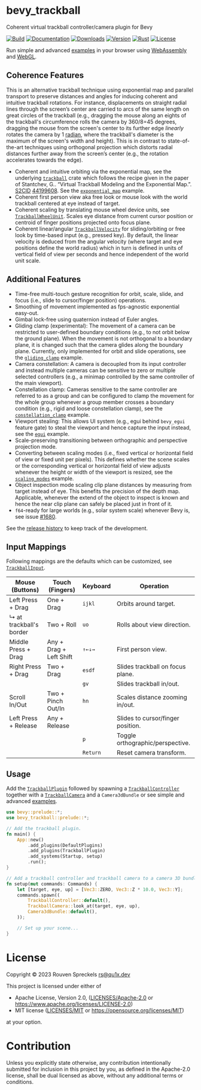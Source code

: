 # bevy_trackball

Coherent virtual trackball controller/camera plugin for Bevy

[![Build][]](https://github.com/qu1x/bevy_trackball/actions/workflows/build.yml)
[![Documentation][]](https://docs.rs/bevy_trackball)
[![Downloads][]](https://crates.io/crates/bevy_trackball)
[![Version][]](https://crates.io/crates/bevy_trackball)
[![Rust][]](https://www.rust-lang.org)
[![License][]](https://opensource.org/licenses)

[Build]: https://github.com/qu1x/bevy_trackball/actions/workflows/build.yml/badge.svg
[Documentation]: https://docs.rs/bevy_trackball/badge.svg
[Downloads]: https://img.shields.io/crates/d/bevy_trackball.svg
[Version]: https://img.shields.io/crates/v/bevy_trackball.svg
[Rust]: https://img.shields.io/badge/rust-v1.70-brightgreen.svg
[License]: https://img.shields.io/badge/License-MIT%20OR%20Apache--2.0-blue.svg

Run simple and advanced [examples] in your browser using [WebAssembly] and [WebGL].

[WebAssembly]: https://en.wikipedia.org/wiki/WebAssembly
[WebGL]: https://en.wikipedia.org/wiki/WebGL

## Coherence Features

This is an alternative trackball technique using exponential map and parallel transport to
preserve distances and angles for inducing coherent and intuitive trackball rotations. For
instance, displacements on straight radial lines through the screen’s center are carried to arcs
of the same length on great circles of the trackball (e.g., dragging the mouse along an eights
of the trackball's circumference rolls the camera by 360/8=45 degrees, dragging the mouse from
the screen's center to its further edge *linearly* rotates the camera by 1 [radian], where the
trackball's diameter is the maximum of the screen's width and height). This is in contrast to
state-of-the-art techniques using orthogonal projection which distorts radial distances further
away from the screen’s center (e.g., the rotation accelerates towards the edge).

[radian]: https://en.wikipedia.org/wiki/Radian

  * Coherent and intuitive orbiting via the exponential map, see the underlying [`trackball`]
    crate which follows the recipe given in the paper of Stantchev, G.. “Virtual Trackball
    Modeling and the Exponential Map.”. [S2CID] [44199608]. See the [`exponential_map`] example.
  * Coherent first person view aka free look or mouse look with the world trackball centered at
    eye instead of target.
  * Coherent scaling by translating mouse wheel device units, see [`TrackballWheelUnit`]. Scales
    eye distance from current cursor position or centroid of finger positions projected onto
    focus plane.
  * Coherent linear/angular [`TrackballVelocity`] for sliding/orbiting or free look by
    time-based input (e.g., pressed key). By default, the linear velocity is deduced from the
    angular velocity (where target and eye positions define the world radius) which in turn is
    defined in units of vertical field of view per seconds and hence independent of the world
    unit scale.

[S2CID]: https://en.wikipedia.org/wiki/S2CID_(identifier)
[44199608]: https://api.semanticscholar.org/CorpusID:44199608

[`trackball`]: https://docs.rs/trackball/latest/trackball/
[`TrackballWheelUnit`]: https://docs.rs/bevy_trackball/latest/bevy_trackball/struct.TrackballWheelUnit.html
[`TrackballVelocity`]: https://docs.rs/bevy_trackball/latest/bevy_trackball/struct.TrackballVelocity.html

## Additional Features

  * Time-free multi-touch gesture recognition for orbit, scale, slide, and focus (i.e., slide to
    cursor/finger position) operations.
  * Smoothing of movement implemented as fps-agnostic exponential easy-out.
  * Gimbal lock-free using quaternion instead of Euler angles.
  * Gliding clamp (experimental): The movement of a camera can be restricted to user-defined
    boundary conditions (e.g., to not orbit below the ground plane). When the movement is not
    orthogonal to a boundary plane, it is changed such that the camera glides along the boundary
    plane. Currently, only implemented for orbit and slide operations, see the [`gliding_clamp`]
    example.
  * Camera constellation: A camera is decoupled from its input controller and instead multiple
    cameras can be sensitive to zero or multiple selected controllers (e.g., a minimap
    controlled by the same controller of the main viewport).
  * Constellation clamp: Cameras sensitive to the same controller are referred to as a group
    and can be configured to clamp the movement for the whole group whenever a group member
    crosses a boundary condition (e.g., rigid and loose constellation clamp), see the
    [`constellation_clamp`] example.
  * Viewport stealing: This allows UI system (e.g., egui behind `bevy_egui` feature gate) to
    steal the viewport and hence capture the input instead, see the [`egui`] example.
  * Scale-preserving transitioning between orthographic and perspective projection mode.
  * Converting between scaling modes (i.e., fixed vertical or horizontal field of view or fixed
    unit per pixels). This defines whether the scene scales or the corresponding vertical or
    horizontal field of view adjusts whenever the height or width of the viewport is resized,
    see the [`scaling_modes`] example.
  * Object inspection mode scaling clip plane distances by measuring from target instead of eye.
    This benefits the precision of the depth map. Applicable, whenever the extend of the object
    to inspect is known and hence the near clip plane can safely be placed just in front of it.
  * `f64`-ready for large worlds (e.g., solar system scale) whenever Bevy is, see issue [#1680].

[#1680]: https://github.com/bevyengine/bevy/issues/1680

See the [release history](RELEASES.md) to keep track of the development.

## Input Mappings

Following mappings are the defaults which can be customized, see [`TrackballInput`].

Mouse (Buttons)         | Touch (Fingers)         | Keyboard | Operation
----------------------- | ----------------------- | -------- | ---------------------------------
Left Press + Drag       | One + Drag              | `ijkl`   | Orbits around target.
↳ at trackball's border | Two + Roll              | `uo`     | Rolls about view direction.
Middle Press + Drag     | Any + Drag + Left Shift | `↑←↓→`   | First person view.
Right Press + Drag      | Two + Drag              | `esdf`   | Slides trackball on focus plane.
&nbsp;                  | &nbsp;                  | `gv`     | Slides trackball in/out.
Scroll In/Out           | Two + Pinch Out/In      | `hn`     | Scales distance zooming in/out.
Left Press + Release    | Any + Release           | &nbsp;   | Slides to cursor/finger position.
&nbsp;                  | &nbsp;                  | `p`      | Toggle orthographic/perspective.
&nbsp;                  | &nbsp;                  | `Return` | Reset camera transform.

[`TrackballInput`]: https://docs.rs/bevy_trackball/latest/bevy_trackball/struct.TrackballInput.html

## Usage

Add the [`TrackballPlugin`] followed by spawning a [`TrackballController`] together with a
[`TrackballCamera`] and a `Camera3dBundle` or see simple and advanced [examples].

```rust
use bevy::prelude::*;
use bevy_trackball::prelude::*;

// Add the trackball plugin.
fn main() {
	App::new()
		.add_plugins(DefaultPlugins)
		.add_plugins(TrackballPlugin)
		.add_systems(Startup, setup)
		.run();
}

// Add a trackball controller and trackball camera to a camera 3D bundle.
fn setup(mut commands: Commands) {
	let [target, eye, up] = [Vec3::ZERO, Vec3::Z * 10.0, Vec3::Y];
	commands.spawn((
		TrackballController::default(),
		TrackballCamera::look_at(target, eye, up),
		Camera3dBundle::default(),
	));

	// Set up your scene...
}
```

[`TrackballPlugin`]: https://docs.rs/bevy_trackball/latest/bevy_trackball/struct.TrackballPlugin.html
[`TrackballController`]: https://docs.rs/bevy_trackball/latest/bevy_trackball/struct.TrackballController.html
[`TrackballCamera`]: https://docs.rs/bevy_trackball/latest/bevy_trackball/struct.TrackballCamera.html
[`Camera3dBundle`]: https://docs.rs/bevy/latest/bevy/core_pipeline/core_3d/struct.Camera3dBundle.html

[examples]: https://qu1x.github.io/bevy_trackball/examples
[`exponential_map`]: https://qu1x.github.io/bevy_trackball/examples/exponential_map.html
[`gliding_clamp`]: https://qu1x.github.io/bevy_trackball/examples/gliding_clamp.html
[`constellation_clamp`]: https://qu1x.github.io/bevy_trackball/examples/constellation_clamp.html
[`egui`]: https://qu1x.github.io/bevy_trackball/examples/egui.html
[`scaling_modes`]: https://github.com/qu1x/bevy_trackball/blob/main/examples/scaling_modes.rs

# License

Copyright © 2023 Rouven Spreckels <rs@qu1x.dev>

This project is licensed under either of

 * Apache License, Version 2.0, ([LICENSES/Apache-2.0](LICENSES/Apache-2.0) or
   https://www.apache.org/licenses/LICENSE-2.0)
 * MIT license ([LICENSES/MIT](LICENSES/MIT) or https://opensource.org/licenses/MIT)

at your option.

# Contribution

Unless you explicitly state otherwise, any contribution intentionally submitted for inclusion in
this project by you, as defined in the Apache-2.0 license, shall be dual licensed as above, without
any additional terms or conditions.
